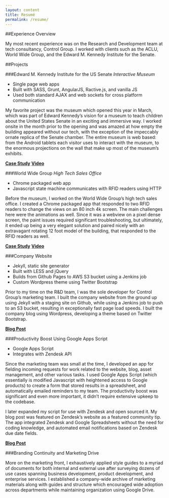 ```yaml
---
layout: content
title: Resumé
permalink: /resume/
---
```


##Experience Overview

My most recent experience was on the Research and Development team at tech consultancy, Control Group. I worked with clients such as the ACLU, World Wide Group, and the Edward M. Kennedy Institute for the Senate.

##Projects

###Edward M. Kennedy Institute for the US Senate
*Interactive Museum*

 - Single page web apps
 - Built with SASS, Grunt, AngularJS, Ractive.js, and vanilla JS
 - Used both standard AJAX and web sockets for cross platform communication

My favorite project was the museum which opened this year in March, which was part of Edward Kennedy’s vision for a museum to teach children about the United States Senate in an exciting and immersive way. I worked onsite in the month prior to the opening and was amazed at how empty the building appeared without our tech, with the exception of the impeccably ornate replica of the Senate chamber. The entire museum is web based: from the Android tablets each visitor uses to interact with the museum, to the enormous projections on the wall that make up most of the museum’s exhibits. 

**[Case Study][2]**
**[Video][3]**

###World Wide Group 
*High Tech Sales Office*

 - Chrome packaged web app
 - Javascript state machine communicates with RFID readers using HTTP

Before the museum, I worked on the World Wide Group’s high tech sales office. I created a Chrome packaged app that responded to two RFID readers to change the views on an 80 inch 4k screen. The main challenges here were the animations as well. Since it was a webview on a pixel dense screen, the paint issues required significant troubleshooting, but ultimately, it ended up being a very elegant solution and paired nicely with an extravagant rotating 12 foot model of the building, that responded to the RFID readers as well. 

**[Case Study][4]**
**[Video][5]**

###Company Website

 - Jekyll, static site generator
 - Built with LESS and jQuery
 - Builds from Github Pages to AWS S3 bucket using a Jenkins job
 - Custom Wordpress theme using Twitter Bootstrap

Prior to my time on the R&D team, I was the sole developer for Control Group’s marketing team. I built the company website from the ground up using Jekyll with a staging site on Github, while using a Jenkins job to push to an S3 bucket, resulting in exceptionally fast page load speeds. I built the company blog using Wordpress, developing a theme based on Twitter Bootstrap. 

**[Blog Post][6]**

###Productivity Boost Using Google Apps Script

 - Google Apps Script
 - Integrates with Zendesk API

Since the marketing team was small at the time, I developed an app for fielding incoming requests for work related to the website, blog, asset management, and other various tasks. I used Google Apps Script (which essentially is modified Javascript with heightened access to Google products) to create a form that stored results in a spreadsheet, and automatically emailed reminders to my team. The productivity boost was significant and even more important, it didn’t require extensive upkeep to the codebase.

I later expanded my script for use with Zendesk and open sourced it. My blog post was featured on Zendesk’s website as a featured community tip. The app integrated Zendesk and Google Spreadsheets without the need for coding knowledge, and automated email notifications based on Zendesk due date fields.

**[Blog Post][7]**

###Branding Continuity and Marketing Drive

More on the marketing front, I exhaustively applied style guides to a myriad of documents for both internal and external use after surveying dozens of use cases spanning business development, product development, and enterprise services. I established a company-wide archive of marketing materials along with guides and structure which encouraged wide adoption across departments while maintaining organization using Google Drive.

  [2]: http://www.controlgroup.com/edward-m-kennedy-institute.html
  [3]: https://vimeo.com/123413904
  [4]: http://www.controlgroup.com/world-wide-group.html
  [5]: https://vimeo.com/117630050
  [6]: http://blog.controlgroup.com/2012/10/19/controlgroup-com-built-using-jekyll
  [7]: https://www.zendesk.com/blog/community-tip-connecting-zendesk-google-spreadsheets

